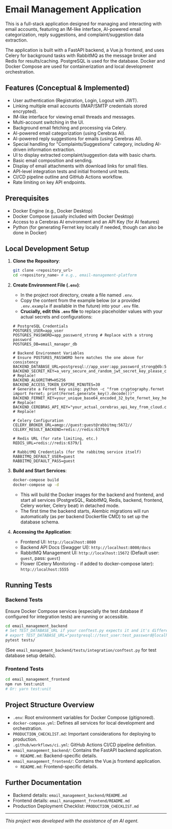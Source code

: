 # Email Management Application

This is a full-stack application designed for managing and interacting with email accounts, featuring an IM-like interface, AI-powered email categorization, reply suggestions, and complaint/suggestion data extraction.

The application is built with a FastAPI backend, a Vue.js frontend, and uses Celery for background tasks with RabbitMQ as the message broker and Redis for results/caching. PostgreSQL is used for the database. Docker and Docker Compose are used for containerization and local development orchestration.

## Features (Conceptual & Implemented)

*   User authentication (Registration, Login, Logout with JWT).
*   Linking multiple email accounts (IMAP/SMTP credentials stored encrypted).
*   IM-like interface for viewing email threads and messages.
*   Multi-account switching in the UI.
*   Background email fetching and processing via Celery.
*   AI-powered email categorization (using Cerebras AI).
*   AI-powered reply suggestions for emails (using Cerebras AI).
*   Special handling for "Complaints/Suggestions" category, including AI-driven information extraction.
*   UI to display extracted complaint/suggestion data with basic charts.
*   Basic email composition and sending.
*   Display of email attachments with download links for small files.
*   API-level integration tests and initial frontend unit tests.
*   CI/CD pipeline outline and GitHub Actions workflow.
*   Rate limiting on key API endpoints.

## Prerequisites

*   Docker Engine (e.g., Docker Desktop)
*   Docker Compose (usually included with Docker Desktop)
*   Access to a Cerebras AI environment and an API Key (for AI features)
*   Python (for generating Fernet key locally if needed, though can also be done in Docker)

## Local Development Setup

1.  **Clone the Repository**:
    ```bash
    git clone <repository_url>
    cd <repository_name> # e.g., email-management-platform
    ```

2.  **Create Environment File (`.env`)**:
    *   In the project root directory, create a file named `.env`.
    *   Copy the content from the example below (or a provided `.env.example` if available in the future) into your `.env` file.
    *   **Crucially, edit this `.env` file** to replace placeholder values with your actual secrets and configurations:

    ```env
    # PostgreSQL Credentials
    POSTGRES_USER=app_user
    POSTGRES_PASSWORD=app_password_strong # Replace with a strong password
    POSTGRES_DB=email_manager_db

    # Backend Environment Variables
    # Ensure POSTGRES_PASSWORD here matches the one above for consistency
    BACKEND_DATABASE_URL=postgresql://app_user:app_password_strong@db:5432/email_manager_db
    BACKEND_SECRET_KEY=a_very_secure_and_random_jwt_secret_key_please_change_me_for_production # Replace!
    BACKEND_ALGORITHM=HS256
    BACKEND_ACCESS_TOKEN_EXPIRE_MINUTES=30
    # Generate a Fernet key using: python -c "from cryptography.fernet import Fernet; print(Fernet.generate_key().decode())"
    BACKEND_FERNET_KEY=your_unique_base64_encoded_32_byte_fernet_key_here # Replace!
    BACKEND_CEREBRAS_API_KEY="your_actual_cerebras_api_key_from_cloud.cerebras.ai" # Replace!

    # Celery Configuration
    CELERY_BROKER_URL=amqp://guest:guest@rabbitmq:5672//
    CELERY_RESULT_BACKEND=redis://redis:6379/0

    # Redis URL (for rate limiting, etc.)
    REDIS_URL=redis://redis:6379/1

    # RabbitMQ Credentials (for the rabbitmq service itself)
    RABBITMQ_DEFAULT_USER=guest
    RABBITMQ_DEFAULT_PASS=guest
    ```

3.  **Build and Start Services**:
    ```bash
    docker-compose build
    docker-compose up -d
    ```
    *   This will build the Docker images for the backend and frontend, and start all services (PostgreSQL, RabbitMQ, Redis, backend, frontend, Celery worker, Celery beat) in detached mode.
    *   The first time the backend starts, Alembic migrations will run automatically (as per backend Dockerfile CMD) to set up the database schema.

4.  **Accessing the Application**:
    *   Frontend UI: `http://localhost:8080`
    *   Backend API Docs (Swagger UI): `http://localhost:8000/docs`
    *   RabbitMQ Management UI: `http://localhost:15672` (Default user: `guest`, pass: `guest`)
    *   Flower (Celery Monitoring - if added to docker-compose later): `http://localhost:5555`

## Running Tests

### Backend Tests
Ensure Docker Compose services (especially the test database if configured for integration tests) are running or accessible.
```bash
cd email_management_backend
# Set TEST_DATABASE_URL if your conftest.py expects it and it's different from dev DB
# export TEST_DATABASE_URL="postgresql://test_user:test_password@localhost:5434/email_manager_test_db"
pytest tests/
```
(See `email_management_backend/tests/integration/conftest.py` for test database setup details).

### Frontend Tests
```bash
cd email_management_frontend
npm run test:unit
# Or: yarn test:unit
```

## Project Structure Overview

*   `.env`: Root environment variables for Docker Compose (gitignored).
*   `docker-compose.yml`: Defines all services for local development and orchestration.
*   `PRODUCTION_CHECKLIST.md`: Important considerations for deploying to production.
*   `.github/workflows/ci.yml`: GitHub Actions CI/CD pipeline definition.
*   `email_management_backend/`: Contains the FastAPI backend application.
    *   `README.md`: Backend-specific details.
*   `email_management_frontend/`: Contains the Vue.js frontend application.
    *   `README.md`: Frontend-specific details.

## Further Documentation

*   Backend details: `email_management_backend/README.md`
*   Frontend details: `email_management_frontend/README.md`
*   Production Deployment Checklist: `PRODUCTION_CHECKLIST.md`

---
*This project was developed with the assistance of an AI agent.*
